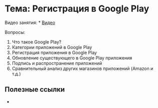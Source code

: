 # Тема: Регистрация в Google Play

Видео занятия:
	*	[Видео]()

Вопросы:
1.	Что такое Google Play?
2.	Категории приложений в Google Play
3.	Регистрация приложения в Google Play
4.	Обновление существующего в Google Play приложения
5.	Подпись и распространение приложений
6.	Сравнительный анализ других магазинов приложений (Amazon и т.д.)


## Полезные ссылки

* []()

